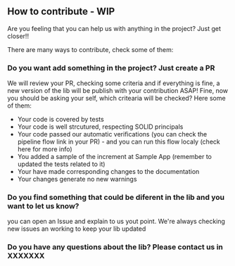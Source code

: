## How to contribute - WIP

Are you feeling that you can help us with anything in the project? Just get closer!!

There are many ways to contribute, check some of them:
### Do you want add something in the project? Just create a PR
We will review your PR, checking some criteria and if everything is fine, a new version of the lib will be publish with your contribution ASAP!
Fine, now you should be asking your self, which critearia will be checked? Here some of them:
- Your code is covered by tests
- Your code is well strcutured, respecting SOLID principals
- Your code passed our automatic verifications (you can check the pipeline flow link in your PR) - and you can run this flow localy (check here for more info)
- You added a sample of the increment at Sample App (remember to updated the tests related to it)
- Your have made corresponding changes to the documentation
- Your changes generate no new warnings

### Do you find something that could be diferent in the lib and you want to let us know?
you can open an Issue and explain to us yout point. We're always checking new issues an working to keep your lib updated

### Do you have any questions about the lib? Please contact us in XXXXXXX
